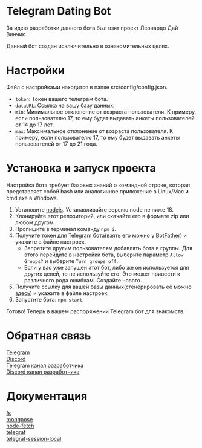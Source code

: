 Telegram Dating Bot
=========
За идею разработки данного бота был взят проект Леонардо Дай Винчик.

Данный бот создан исключительно в ознакомительных целях.


Настройки
=========
Файл с настройками находится в папке src/config/config.json.

* `token`: Токен вашего телеграм бота.
* `dataURL`: Ссылка на вашу базу данных.
* `min`: Минимальное отклонение от возраста пользователя. К примеру, если пользователю 17, то ему будет выдавать анкеты пользователей от 14 до 17 лет.
* `max`: Максимальное отклонение от возраста пользователя. К примеру, если пользователю 17, то ему будет выдавать анкеты пользователей от 17 до 21 года.


Установка и запуск проекта
=========
Настройка бота требует базовых знаний о командной строке, которая представляет собой bash или аналогичное приложение в Linux/Mac и cmd.exe в Windows.

1. Установите [nodejs](https://nodejs.org). Устанавливайте версию node не ниже 18.
2. Клонируйте этот репозиторий, или скачайте его в формате zip или любом другом.
3. Пропишите в терминал команду `npm i`.
4. Получите токен для Telegram бота(взять его можно у [BotFather](https://t.me/BotFather)) и укажите в файле настроек.
   - Запретите другим пользователям добавлять бота в группы. Для этого перейдите в настройки бота, выберите параметр `Allow Groups?` и выберите `Turn groups off`.
   - Если у вас уже запущен этот бот, либо же он используется для других целей, то не используйте его. Это может привести к различного рода ошибкам. Создайте нового.
5. Получите ссылку для вашей базы данных(сгенерировать её можно [здесь](https://www.mongodb.com)) и укажите в файле настроек.
6. Запустите бота: `npm start`.

Готово! Теперь в вашем распоряжении Telegram бот для знакомств.


Обратная связь
=========
[Telegram](https://t.me/jason_kings_tg)<br>
[Discord](https://discordapp.com/users/608684992335446064)<br>
[Telegram канал разработчика](https://t.me/jason_kings_community)<br>
[Discord канал разработчика](https://discord.gg/ug7qrbW4Bj)


Документация
=========
[fs](https://github.com/npm/security-holder)<br>
[mongoose](https://www.mongodb.com/docs/atlas/)<br>
[node-fetch](https://github.com/node-fetch/node-fetch)<br>
[telegraf](https://telegraf.js.org/)<br>
[telegraf-session-local](https://realspeaker.github.io/telegraf-session-local/)